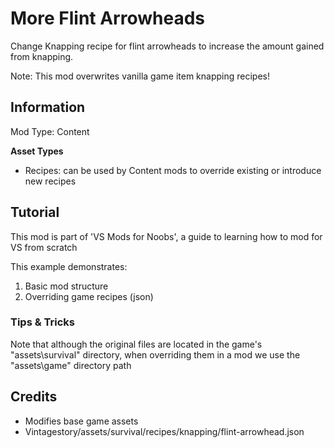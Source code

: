 # More Flint Arrowheads

Change Knapping recipe for flint arrowheads to increase the amount gained from knapping.

Note: This mod overwrites vanilla game item knapping recipes!

## Information

Mod Type: Content 

**Asset Types**

- Recipes: can be used by Content mods to override existing or introduce new recipes

## Tutorial

This mod is part of 'VS Mods for Noobs', a guide to learning how to mod for VS from scratch

This example demonstrates:

1. Basic mod structure
2. Overriding game recipes (json)

### Tips & Tricks

Note that although the original files are located in the game's "assets\survival" directory, when overriding them in a mod we use the "assets\game" directory path

## Credits

- Modifies base game assets
- Vintagestory/assets/survival/recipes/knapping/flint-arrowhead.json

